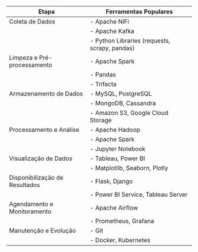 | Etapa                              | Ferramentas Populares                                   |
|------------------------------------|---------------------------------------------------------|
| Coleta de Dados                    | - Apache NiFi                                           |
|                                    | - Apache Kafka                                          |
|                                    | - Python Libraries (requests, scrapy, pandas)           |
| Limpeza e Pré-processamento        | - Apache Spark                                          |
|                                    | - Pandas                                                |
|                                    | - Trifacta                                             |
| Armazenamento de Dados             | - MySQL, PostgreSQL                                    |
|                                    | - MongoDB, Cassandra                                   |
|                                    | - Amazon S3, Google Cloud Storage                      |
| Processamento e Análise            | - Apache Hadoop                                         |
|                                    | - Apache Spark                                          |
|                                    | - Jupyter Notebook                                     |
| Visualização de Dados              | - Tableau, Power BI                                    |
|                                    | - Matplotlib, Seaborn, Plotly                          |
| Disponibilização de Resultados     | - Flask, Django                                        |
|                                    | - Power BI Service, Tableau Server                     |
| Agendamento e Monitoramento        | - Apache Airflow                                       |
|                                    | - Prometheus, Grafana                                  |
| Manutenção e Evolução              | - Git                                                 |
|                                    | - Docker, Kubernetes                                   |